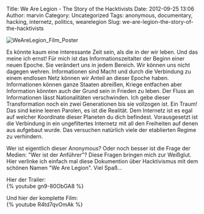 Title: We Are Legion - The Story of the Hacktivists
Date: 2012-09-25 13:06
Author: marvin
Category: Uncategorized
Tags: anonymous, documentary, hacking, internetz, politics, wearelegion
Slug: we-are-legion-the-story-of-the-hacktivists

![WeAreLegion_Film_Poster]({static}/images/WeAreLegion_Film_Poster.jpg)

Es könnte kaum eine interessante Zeit sein, als die in der wir leben.
Und das meine ich ernst! Für mich ist das Informationszeitalter der
Beginn einer neuen Epoche. Sie verändert uns in jedem Bereich. Wir
können uns nicht dagegen wehren. Informationen sind Macht und durch die
Verbindung zu einem endlosen Netz können wir Anteil an dieser Epoche
haben. Informationen können ganze Staaten abreißen, Kriege entfachen
aber Information könnten auch der Grund sein in Frieden zu leben. Der
Fluss an Informationen lässt Nationalitäten verschwinden. Ich gebe
dieser Transformation noch ein zwei Generationen bis sie vollzogen ist.
Ein Traum! Das sind keine leeren Parolen, es ist die Realität. Dem
Internetz ist es egal auf welcher Koordinate dieser Planeten du dich
befindest. Vorausgesetzt ist die Verbindung in ein ungefiltertes
Internetz mit all den Freiheiten auf denen aus aufgebaut wurde. Das
versuchen natürlich viele der etablierten Regime zu verhindern.

Wer ist eigentlich dieser Anonymous? Oder noch besser ist die Frage der
Medien: "Wer ist der Anführer"? Diese Fragen bringen mich zur Weißglut.
Hier verlinke ich einfach mal diese Dokumention über Hacktivismus mit
dem schönen Namen "We Are Legion". Viel Spaß...

Hier der Trailer:  
{% youtube gn9-80ObGA8 %}

Und hier der komplette Film:  
{% youtube R4td7qvOmAk %}

